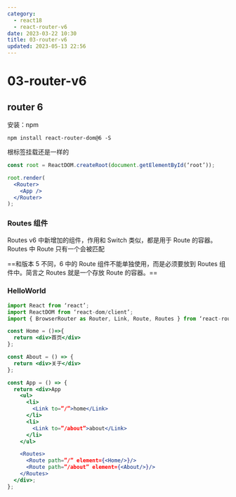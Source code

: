 ```yaml
---
category: 
  - react18
  - react-router-v6
date: 2023-03-22 10:30
title: 03-router-v6
updated: 2023-05-13 22:56
---
```


# 03-router-v6

## router 6

安装：npm

`npm install react-router-dom@6 -S`

根标签挂载还是一样的

```jsx
const root = ReactDOM.createRoot(document.getElementById(‘root’));

root.render(
  <Router>
    <App />
  </Router>
);
```

### Routes 组件

Routes v6 中新增加的组件，作用和 Switch 类似，都是用于 Route 的容器。Routes 中 Route 只有一个会被匹配

==和版本 5 不同，6 中的 Route 组件不能单独使用，而是必须要放到 Routes 组件中。简言之 Routes 就是一个存放 Route 的容器。==

### HelloWorld

```jsx
import React from ‘react’;
import ReactDOM from ‘react-dom/client’;
import { BrowserRouter as Router, Link, Route, Routes } from ‘react-router-dom’;

const Home = ()=>{
  return <div>首页</div>
};

const About = () => {
  return <div>关于</div>
};

const App = () => {
  return <div>App
    <ul>
      <li>
        <Link to=”/”>home</Link>
      </li>
      <li>
        <Link to=”/about”>about</Link>
      </li>
    </ul>

    <Routes>
      <Route path=”/” element={<Home/>}/>
      <Route path=”/about” element={<About/>}/>
    </Routes>
  </div>;
};
```
